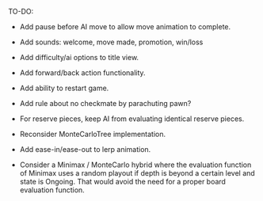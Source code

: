 TO-DO:

- Add pause before AI move to allow move animation to complete.

- Add sounds: welcome, move made, promotion, win/loss

- Add difficulty/ai options to title view.

- Add forward/back action functionality.

- Add ability to restart game.

- Add rule about no checkmate by parachuting pawn?

- For reserve pieces, keep AI from evaluating identical reserve pieces.

- Reconsider MonteCarloTree implementation.

- Add ease-in/ease-out to lerp animation.

- Consider a Minimax / MonteCarlo hybrid where the evaluation function of Minimax
uses a random playout if depth is beyond a certain level and state is Ongoing. That would
avoid the need for a proper board evaluation function.
